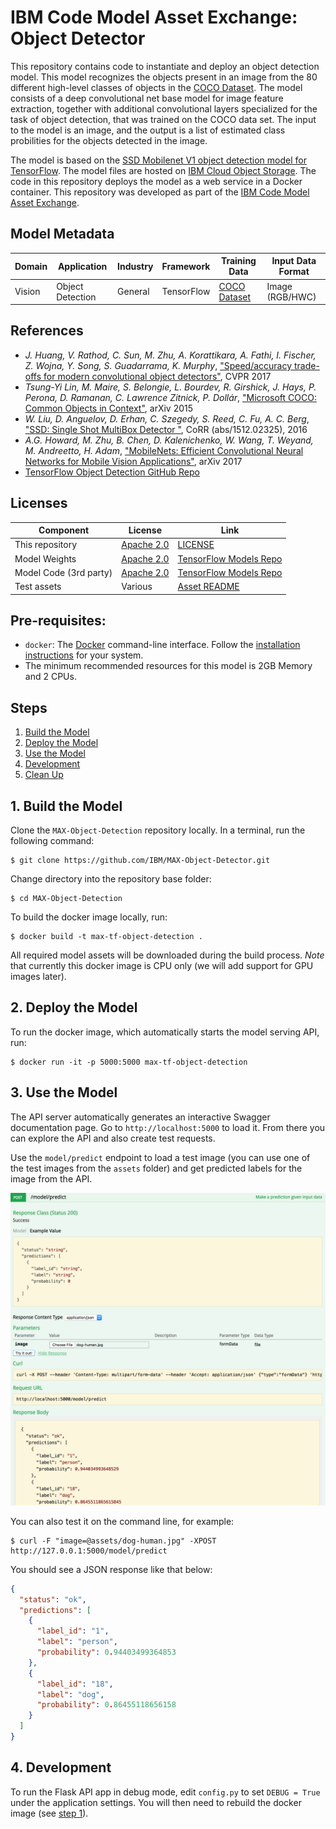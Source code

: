 # IBM Code Model Asset Exchange: Object Detector

This repository contains code to instantiate and deploy an object detection model. This model recognizes the objects present in an image from the 80 different high-level classes of objects in the [COCO Dataset](http://mscoco.org/). The model consists of a deep convolutional net base model for image feature extraction, together with additional convolutional layers specialized for the task of object detection, that was trained on the COCO data set. The input to the model is an image, and the output is a list of estimated class probilities for the objects detected in the image.

The model is based on the [SSD Mobilenet V1 object detection model for TensorFlow](https://github.com/tensorflow/models/blob/master/research/object_detection/g3doc/detection_model_zoo.md). The model files are hosted on [IBM Cloud Object Storage](http://max-assets.s3-api.us-geo.objectstorage.softlayer.net/object_detection/ssd_mobilenet_v1_coco_2017_11_17.tar.gz). The code in this repository deploys the model as a web service in a Docker container. This repository was developed as part of the [IBM Code Model Asset Exchange](http://www.example.com).

## Model Metadata
| Domain | Application | Industry  | Framework | Training Data | Input Data Format |
| ------------- | --------  | -------- | --------- | --------- | -------------- | 
| Vision | Object Detection | General | TensorFlow | [COCO Dataset](http://mscoco.org/) | Image (RGB/HWC) | 

## References

* _J. Huang, V. Rathod, C. Sun, M. Zhu, A. Korattikara, A. Fathi, I. Fischer, Z. Wojna,
Y. Song, S. Guadarrama, K. Murphy_, ["Speed/accuracy trade-offs for modern convolutional object detectors"](https://arxiv.org/abs/1611.10012), CVPR 2017
* _Tsung-Yi Lin, M. Maire, S. Belongie, L. Bourdev, R. Girshick, J. Hays, P. Perona, D. Ramanan, C. Lawrence Zitnick, P. Dollár_, ["Microsoft COCO: Common Objects in Context"](https://arxiv.org/abs/1405.0312), arXiv 2015
* _W. Liu, D. Anguelov, D. Erhan, C. Szegedy, S. Reed, C. Fu, A. C. Berg_, ["SSD: Single Shot MultiBox Detector
"](https://arxiv.org/pdf/1512.02325), CoRR (abs/1512.02325), 2016
* _A.G. Howard, M. Zhu, B. Chen, D. Kalenichenko, W. Wang, T. Weyand, M. Andreetto, H. Adam_, ["MobileNets: Efficient Convolutional Neural Networks for Mobile Vision Applications"](https://arxiv.org/abs/1704.04861), arXiv 2017
* [TensorFlow Object Detection GitHub Repo](https://github.com/tensorflow/models/tree/master/research/object_detection)

## Licenses

| Component | License | Link  |
| ------------- | --------  | -------- |
| This repository | [Apache 2.0](https://www.apache.org/licenses/LICENSE-2.0) | [LICENSE](LICENSE) |
| Model Weights | [Apache 2.0](https://www.apache.org/licenses/LICENSE-2.0) | [TensorFlow Models Repo](https://github.com/tensorflow/models/blob/master/LICENSE) |
| Model Code (3rd party) |  [Apache 2.0](https://www.apache.org/licenses/LICENSE-2.0) | [TensorFlow Models Repo](https://github.com/tensorflow/models/blob/master/LICENSE) |
| Test assets | Various | [Asset README](assets/README.md) |

## Pre-requisites:

* `docker`: The [Docker](https://www.docker.com/) command-line interface. Follow the [installation instructions](https://docs.docker.com/install/) for your system.
* The minimum recommended resources for this model is 2GB Memory and 2 CPUs.

## Steps

1. [Build the Model](#1-build-the-model)
2. [Deploy the Model](#2-deploy-the-model)
3. [Use the Model](#3-use-the-model)
4. [Development](#4-development)
5. [Clean Up](#5-clean-up)


## 1. Build the Model

Clone the `MAX-Object-Detection` repository locally. In a terminal, run the following command:

```
$ git clone https://github.com/IBM/MAX-Object-Detector.git
```

Change directory into the repository base folder:

```
$ cd MAX-Object-Detection
```

To build the docker image locally, run: 

```
$ docker build -t max-tf-object-detection .
```

All required model assets will be downloaded during the build process. _Note_ that currently this docker image is CPU only (we will add support for GPU images later).


## 2. Deploy the Model

To run the docker image, which automatically starts the model serving API, run:

```
$ docker run -it -p 5000:5000 max-tf-object-detection
```

## 3. Use the Model

The API server automatically generates an interactive Swagger documentation page. Go to `http://localhost:5000` to load it. From there you can explore the API and also create test requests.

Use the `model/predict` endpoint to load a test image (you can use one of the test images from the `assets` folder) and get predicted labels for the image from the API.

![Swagger Doc Screenshot](docs/swagger-screenshot.png)

You can also test it on the command line, for example:

```
$ curl -F "image=@assets/dog-human.jpg" -XPOST http://127.0.0.1:5000/model/predict
```

You should see a JSON response like that below:

```json
{
  "status": "ok",
  "predictions": [
    {
      "label_id": "1",
      "label": "person",
      "probability": 0.94403499364853
    },
    {
      "label_id": "18",
      "label": "dog",
      "probability": 0.86455118656158
    }
  ]
}
```

## 4. Development

To run the Flask API app in debug mode, edit `config.py` to set `DEBUG = True` under the application settings. You will then need to rebuild the docker image (see [step 1](#1-build-the-model)).

